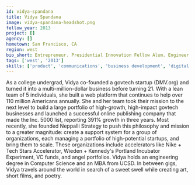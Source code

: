 ```yaml
---
id: vidya-spandana
title: Vidya Spandana
image: vidya-spandana-headshot.png
fellow_year: 2013
project: []
agency: []
hometown: San Francisco, CA
region: west
bio_short: Entrepreneur. Presidential Innovation Fellow Alum. Engineer. Startup Mentor. Open Data. Gov Tech. Global Development. Inclusion. Growth.
tags: ['west', '2013']
skills: ['product', 'communications', 'business development', 'digital']
---
```


As a college undergrad, Vidya co-founded a govtech startup (DMV.org) and turned it into a multi-million-dollar business before turning 21.  With a lean team of 5 individuals, she built a web platform that continues to help over 110 million Americans annually.  She and her team took their mission to the next level to build a large portfolio of high-growth, high-impact govtech businesses and launched a successful online publishing company that made the Inc. 5000 list, reporting 391% growth in three years.  Most recently, she founded Neppalli Strategy to push this philosophy and mission to a greater magnitude: create a support system for a group of organizations, each managing a portfolio of high-potential startups, and bring them to scale.  These organizations include accelerators like Nike + Tech Stars Accelerator, Wieden + Kennedy's Portland Incubator Experiment, VC funds, and angel portfolios.  Vidya holds an engineering degree in Computer Science and an MBA from UCSD.  In between gigs, Vidya travels around the world in search of a sweet swell while creating art, short films, and poetry.
